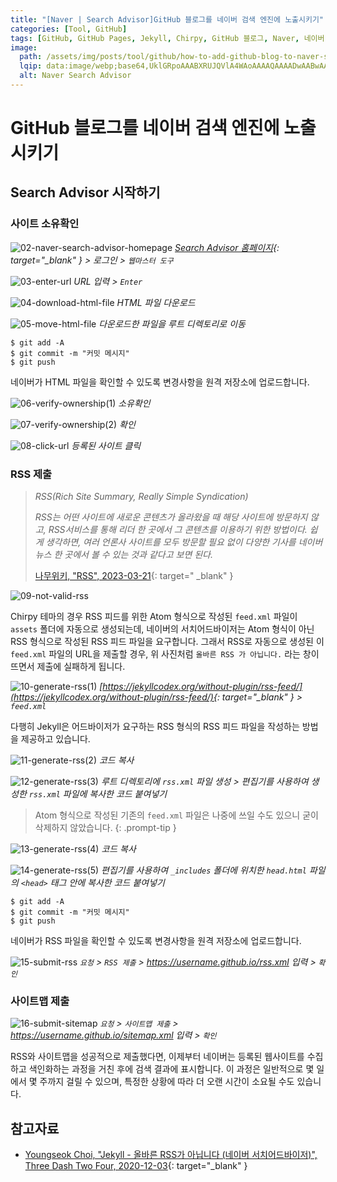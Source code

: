 ```yaml
---
title: "[Naver | Search Advisor]GitHub 블로그를 네이버 검색 엔진에 노출시키기"
categories: [Tool, GitHub]
tags: [GitHub, GitHub Pages, Jekyll, Chirpy, GitHub 블로그, Naver, 네이버, Search Advisor, 노출, 색인]
image:
  path: /assets/img/posts/tool/github/how-to-add-github-blog-to-naver-search-advisor/01-naver-search-advisor-logo.jpg
  lqip: data:image/webp;base64,UklGRpoAAABXRUJQVlA4WAoAAAAQAAAADwAABwAAQUxQSDIAAAARL0AmbZurmr57yyIiqE8oiG0bejIYEQTgqiDA9vqnsUSI6H+oAERp2HZ65qP/VIAWAFZQOCBCAAAA8AEAnQEqEAAIAAVAfCWkAALp8sF8rgRgAP7o9FDvMCkMde9PK7euH5M1m6VWoDXf2FkP3BqV0ZYbO6NA/VFIAAAA
  alt: Naver Search Advisor
---
```


# GitHub 블로그를 네이버 검색 엔진에 노출시키기

## Search Advisor 시작하기

### 사이트 소유확인

![02-naver-search-advisor-homepage](/assets/img/posts/tool/github/how-to-add-github-blog-to-naver-search-advisor/02-naver-search-advisor-homepage.jpg)
*[Search Advisor 홈페이지](https://searchadvisor.naver.com/){: target="_blank" } > 로그인 > `웹마스터 도구`*

![03-enter-url](/assets/img/posts/tool/github/how-to-add-github-blog-to-naver-search-advisor/03-enter-url.jpg)
*URL 입력 > `Enter`*

![04-download-html-file](/assets/img/posts/tool/github/how-to-add-github-blog-to-naver-search-advisor/04-download-html-file.jpg)
*HTML 파일 다운로드*

![05-move-html-file](/assets/img/posts/tool/github/how-to-add-github-blog-to-naver-search-advisor/05-move-html-file.jpg)
*다운로드한 파일을 루트 디렉토리로 이동*

```console
$ git add -A
$ git commit -m "커밋 메시지"
$ git push
```

네이버가 HTML 파일을 확인할 수 있도록 변경사항을 원격 저장소에 업로드합니다.

![06-verify-ownership(1)](/assets/img/posts/tool/github/how-to-add-github-blog-to-naver-search-advisor/06-verify-ownership(1).jpg)
*소유확인*

![07-verify-ownership(2)](/assets/img/posts/tool/github/how-to-add-github-blog-to-naver-search-advisor/07-verify-ownership(2).jpg)
*확인*

![08-click-url](/assets/img/posts/tool/github/how-to-add-github-blog-to-naver-search-advisor/08-click-url.jpg)
*등록된 사이트 클릭*

### RSS 제출

> *RSS(Rich Site Summary, Really Simple Syndication)*
>
> *RSS는 어떤 사이트에 새로운 콘텐츠가 올라왔을 때 해당 사이트에 방문하지 않고, RSS서비스를 통해 리더 한 곳에서 그 콘텐츠를 이용하기 위한 방법이다. 쉽게 생각하면, 여러 언론사 사이트를 모두 방문할 필요 없이 다양한 기사를 네이버뉴스 한 곳에서 볼 수 있는 것과 같다고 보면 된다.*
>
> [나무위키, "RSS", 2023-03-21](https://namu.wiki/w/RSS){: target=" _blank" }

![09-not-valid-rss](/assets/img/posts/tool/github/how-to-add-github-blog-to-naver-search-advisor/09-not-valid-rss.jpg)

Chirpy 테마의 경우 RSS 피드를 위한 Atom 형식으로 작성된 `feed.xml` 파일이 `assets` 폴더에 자동으로 생성되는데, 네이버의 서치어드바이저는 Atom 형식이 아닌 RSS 형식으로 작성된 RSS 피드 파일을 요구합니다. 그래서 RSS로 자동으로 생성된 이 `feed.xml` 파일의 URL을 제출할 경우, 위 사진처럼 `올바른 RSS 가 아닙니다.` 라는 창이 뜨면서 제출에 실패하게 됩니다.

![10-generate-rss(1)](/assets/img/posts/tool/github/how-to-add-github-blog-to-naver-search-advisor/10-generate-rss(1).jpg)
*[https://jekyllcodex.org/without-plugin/rss-feed/](https://jekyllcodex.org/without-plugin/rss-feed/){: target="_blank" } > `feed.xml`*

다행히 Jekyll은 어드바이저가 요구하는 RSS 형식의 RSS 피드 파일을 작성하는 방법을 제공하고 있습니다.

![11-generate-rss(2)](/assets/img/posts/tool/github/how-to-add-github-blog-to-naver-search-advisor/11-generate-rss(2).jpg)
*코드 복사*

![12-generate-rss(3)](/assets/img/posts/tool/github/how-to-add-github-blog-to-naver-search-advisor/12-generate-rss(3).jpg)
*루트 디렉토리에 `rss.xml` 파일 생성 > 편집기를 사용하여 생성한 `rss.xml` 파일에 복사한 코드 붙여넣기*

> Atom 형식으로 작성된 기존의 `feed.xml` 파일은 나중에 쓰일 수도 있으니 굳이 삭제하지 않았습니다.
{: .prompt-tip }

![13-generate-rss(4)](/assets/img/posts/tool/github/how-to-add-github-blog-to-naver-search-advisor/13-generate-rss(4).jpg)
*코드 복사*

![14-generate-rss(5)](/assets/img/posts/tool/github/how-to-add-github-blog-to-naver-search-advisor/14-generate-rss(5).jpg)
*편집기를 사용하여 `_includes` 폴더에 위치한 `head.html` 파일의 `<head>` 태그 안에 복사한 코드 붙여넣기*

```console
$ git add -A
$ git commit -m "커밋 메시지"
$ git push
```

네이버가 RSS 파일을 확인할 수 있도록 변경사항을 원격 저장소에 업로드합니다.

![15-submit-rss](/assets/img/posts/tool/github/how-to-add-github-blog-to-naver-search-advisor/15-submit-rss.jpg)
*`요청` > `RSS 제출` > https://username.github.io/rss.xml 입력 > `확인`*

### 사이트맵 제출

![16-submit-sitemap](/assets/img/posts/tool/github/how-to-add-github-blog-to-naver-search-advisor/16-submit-sitemap.jpg)
*`요청` > `사이트맵 제출` > https://username.github.io/sitemap.xml 입력 > `확인`*

RSS와 사이트맵을 성공적으로 제출했다면, 이제부터 네이버는 등록된 웹사이트를 수집하고 색인화하는 과정을 거친 후에 검색 결과에 표시합니다. 이 과정은 일반적으로 몇 일에서 몇 주까지 걸릴 수 있으며, 특정한 상황에 따라 더 오랜 시간이 소요될 수도 있습니다.

## 참고자료

- [Youngseok Choi, "Jekyll - 올바른 RSS가 아닙니다 (네이버 서치어드바이저)", Three Dash Two Four, 2020-12-03](https://3-24.github.io/scribbles/naver-search-atom/){: target="_blank" }